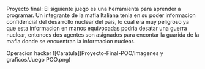 Proyecto final:
El siguiente juego es una herramienta para aprender a programar.
Un integrante de la mafia Italiana tenia en su poder informacion confidencial del desarrollo nuclear del pais, lo cual era muy peligroso ya que esta informacion 
en manos equivocadas podria desatar una guerra nuclear, entonces dos agentes son asignados para encontar la guarida de la mafia donde se encuentran la informacion
nuclear.

Operacion hacker
![Caratula](Proyecto-Final-POO/Imagenes y graficos/Juego POO.png)     
